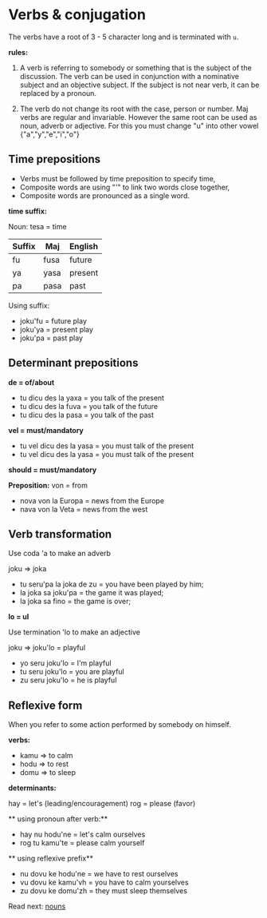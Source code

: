 # Verbs & conjugation

The verbs have a root of 3 - 5 character long and is terminated with `u`.

**rules:**

1. A verb is referring to somebody or something that is the subject of the discussion. The verb can be used in conjunction with a nominative subject and an objective subject. If the subject is not near verb, it can be replaced by a pronoun.

2. The verb do not change its root with the case, person or number. Maj verbs are regular and invariable. However the same root can be used as noun, adverb or adjective.  For this you must change "u" into other vowel {"a","y","e","i","o"}

## Time prepositions

* Verbs must be followed by time preposition to specify time,
* Composite words are using "'" to link two words close together,
* Composite words are pronounced as a single word.

**time suffix:**

Noun: tesa  = time

 Suffix  | Maj       | English
---------|-----------|----------------------------
 fu      | fusa      | future    
 ya      | yasa      | present
 pa      | pasa      | past

Using suffix:

* joku'fu = future play
* joku'ya = present play
* joku'pa = past play

## Determinant prepositions

**de = of/about**

* tu dicu des la yaxa = you talk of the present
* tu dicu des la fuva = you talk of the future
* tu dicu des la pasa = you talk of the past

**vel = must/mandatory**

* tu vel dicu des la yasa = you must talk of the present
* tu vel dicu des la yasa = you must talk of the present

**should = must/mandatory**

 
**Preposition:** von = from

* nova von la Europa  = news from the Europe
* nava von la Veta    = news from the west


## Verb transformation

Use coda 'a to make an adverb

joku => joka

* tu seru'pa la joka de zu  = you have been played by him;
* la joka sa joku'pa = the game it was played;
* la joka sa fino    = the game is over;

**lo = ul**

Use termination 'lo to make an adjective

joku => joku'lo = playful

* yo seru joku'lo = I'm playful
* tu seru joku'lo = you are playful 
* zu seru joku'lo = he is playful

## Reflexive form

When you refer to some action performed by somebody on himself.

**verbs:**

* kamu  =>  to calm 
* hodu  =>  to rest
* domu  =>  to sleep

**determinants:**

hay = let's  (leading/encouragement)
rog = please (favor)

** using pronoun after verb:**

* hay nu hodu'ne  = let's calm ourselves
* rog tu kamu'te  = please calm yourself 

** using reflexive prefix**

* nu dovu ke hodu'ne = we have to rest ourselves
* vu dovu ke kamu'vh = you have to calm yourselves
* zu dovu ke domu'zh = they must sleep themselves

Read next: [nouns](nouns.md)